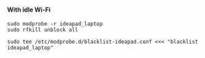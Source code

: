 #### With idle Wi-Fi

```
sudo modprobe -r ideapad_laptop
sudo rfkill unblock all
```
```
sudo tee /etc/modprobe.d/blacklist-ideapad.conf <<< "blacklist ideapad_laptop"
```
